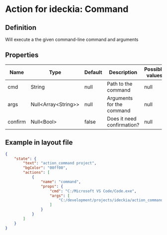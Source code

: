 # Action for ideckia: Command

## Definition

Will execute a the given command-line command and arguments

## Properties

| Name | Type | Default | Description | Possible values |
| ----- |----- | ----- | ----- | ----- |
| cmd | String | null | Path to the command | null |
| args | Null&lt;Array&lt;String&gt;&gt; | null | Arguments for the command | null |
| confirm | Null&lt;Bool&gt; | false | Does it need confirmation? | null |

## Example in layout file

```json
{
    "state": {
        "text": "action_command project",
        "bgColor": "00ff00",
        "actions": [
            {
                "name": "command",
                "props": {
                    "cmd": "C:/Microsoft VS Code/Code.exe",
                    "args": [
                        "C:/development/projects/ideckia/action_command.code-workspace"
                    ]
                }
            }
        ]
    }
}
```